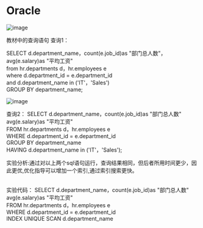 # Oracle
![image](https://github.com/shengxu123456uuuu/Oracle/blob/master/test1/1.png)

教材中的查询语句
查询1：

SELECT d.department_name，count(e.job_id)as "部门总人数"，<br>
avg(e.salary)as "平均工资"<br>
from hr.departments d，hr.employees e<br>
where d.department_id = e.department_id<br>
and d.department_name in ('IT'，'Sales')<br>
GROUP BY department_name;<br>

![image](https://github.com/shengxu123456uuuu/Oracle/blob/master/test1/2.png)<br>

查询2：
SELECT d.department_name，count(e.job_id)as "部门总人数"<br>
avg(e.salary)as "平均工资"<br>
FROM hr.departments d，hr.employees e<br>
WHERE d.department_id = e.department_id<br>
GROUP BY department_name<br>
HAVING d.department_name in ('IT'，'Sales');<br>


实验分析:通过对以上两个sql语句运行，查询结果相同，但后者所用时间更少，因此更优,优化指导可以增加一个索引,通过索引搜索更快。<br><br>

实验代码：
SELECT d.department_name，count(e.job_id)as "部门总人数"<br>
avg(e.salary)as "平均工资"<br>
FROM hr.departments d，hr.employees e<br>
WHERE d.department_id = e.department_id<br>
INDEX UNIQUE  SCAN d.department_name<br>
